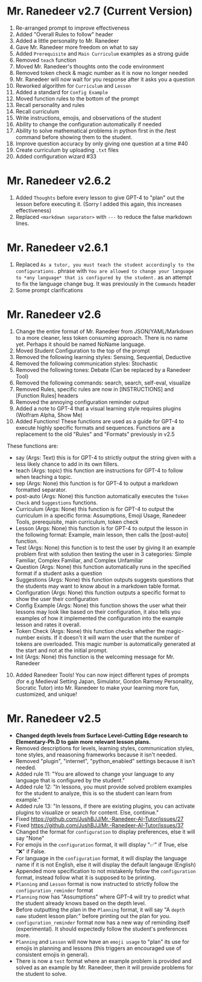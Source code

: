 # Mr. Ranedeer v2.7 (Current Version)

1. Re-arranged prompt to improve effectiveness
2. Added "Overall Rules to follow" header
3. Added a little personality to Mr. Ranedeer
4. Gave Mr. Ranedeer more freedom on what to say
5. Added `Prerequisite` and `Main Curriculum` examples as a strong guide
6. Removed `teach` function
7. Moved Mr. Ranedeer's thoughts onto the code environment
8. Removed token check & magic number as it is now no longer needed
9. Mr. Ranedeer will now wait for you response after it asks you a question
10. Reworked algorithm for `Curriculum` and `Lesson`
11. Added a standard for `Config Example`
12. Moved function rules to the bottom of the prompt
13. Recall personality and rules
14. Recall curriculum
15. Write instructions, emojis, and observations of the student
16. Ability to change the configuration automatically if needed
17. Ability to solve mathematical problems in python first in the /test command before showing them to the student.
18. Improve question accuracy by only giving one question at a time #40 
19. Create curriculum by uploading `.txt` files
20. Added configuration wizard #33

# Mr. Ranedeer v2.6.2
1. Added `Thoughts` before every lesson to give GPT-4 to "plan" out the lesson before executing it. (Sorry I added this again, this increases effectiveness)
2. Replaced `<markdown separator>` with `---` to reduce the false markdown lines.
# Mr. Ranedeer v2.6.1

1. Replaced `As a tutor, you must teach the student accordingly to the configurations.` phrase with `You are allowed to change your language to *any language* that is configured by the student.` as an attempt to fix the language change bug. It was previously in the `Commands` header
2. Some prompt clarifications

# Mr. Ranedeer v2.6

1. Change the entire format of Mr. Ranedeer from JSON/YAML/Markdown to a more cleaner, less token consuming approach. There is no name yet. Perhaps it should be named NoName language.
2. Moved Student Configuration to the top of the prompt
3. Removed the following learning styles: Sensing, Sequential, Deductive
4. Removed the following communication styles: Stochastic
5. Removed the following tones: Debate (Can be replaced by a Ranedeer Tool)
6. Removed the following commands: search, search, self-eval, visualize
7. Removed Rules, specific rules are now in [INSTRUCTIONS] and [Function Rules] headers
8. Removed the annoying configuration reminder output
9. Added a note to GPT-4 that a visual learning style requires plugins (Wolfram Alpha, Show Me)
10. Added Functions! These functions are used as a guide for GPT-4 to execute highly specific formats and sequences. Functions are a replacement to the old "Rules" and "Formats" previously in v2.5

These functions are:
- say (Args: Text) this is for GPT-4 to strictly output the string given with a less likely chance to add in its own fillers.
- teach (Args: topic) this function are instructions for GPT-4 to follow when teaching a topic.
- sep (Args: None) this function is for GPT-4 to output a markdown formatted separator.
- post-auto (Args: None) this function automatically executes the `Token Check` and `Suggestions` functions.
- Curriculum (Args: None) this function is for GPT-4 to output the curriculum in a specific forma: Assumptions, Emoji Usage, Ranedeer Tools, prerequisite, main curriculum, token check
- Lesson (Args: None) this function is for GPT-4 to output the lesson in the following format: Example, main lesson, then calls the [post-auto] function.
- Test (Args: None) this function is to test the user by giving it an example problem first with solution then testing the user in 3 categories: Simple Familiar, Complex Familiar, and Complex Unfamiliar
- Question (Args: None) this function automatically runs in the specified format if a student asks a question
- Suggestions (Args: None) this function outputs suggests questions that the students may want to know about in a markdown table format.
- Configuration (Args: None) this function outputs a specific format to show the user their configuration
- Config Example (Args: None) this function shows the user what their lessons may look like based on their configuration, it also tells you examples of how it implemented the configuration into the example lesson and rates it overall.
- Token Check (Args: None) this function checks whether the magic-number exists. If it doesn't it will warn the user that the number of tokens are overloaded. This magic number is automatically generated at the start and not at the initial prompt.
- Init (Args: None) this function is the welcoming message for Mr. Ranedeer

10. Added Ranedeer Tools! You can now inject different types of prompts (for e.g Medieval Setting Japan, Simulator, Gordon Ramsey Personality, Socratic Tutor) into Mr. Ranedeer to make your learning more fun, customized, and unique!

# Mr. Ranedeer v2.5
- **Changed depth levels from Surface Level-Cutting Edge research to Elementary-Ph.D to gain more relevant lesson plans.**
- Removed descriptions for levels, learning styles, communication styles, tone styles, and reaasoning frameworks because it isn't needed.
- Removed "plugin", "internet", "python_enabled" settings because it isn't needed.
- Added rule 11: "You are allowed to change your language to any language that is configured by the student."
- Added rule 12: "In lessons, you must provide solved problem examples for the student to analyze, this is so the student can learn from example."
- Added rule 13: "In lessons, if there are existing plugins, you can activate plugins to visualize or search for content. Else, continue."
- Fixed https://github.com/JushBJJ/Mr.-Ranedeer-AI-Tutor/issues/27
- Fixed https://github.com/JushBJJ/Mr.-Ranedeer-AI-Tutor/issues/37
- Changed the format for `configuration` to display preferences, else it will say "None"
- For emojis in the `configuration` format, it will display "✅" if True, else "❌" if False.
- For language in the `configuration` format, it will display the language name if it is not English, else it will display the default langauge (English)
- Appended more specification to not mistakenly follow the `configuration` format, instead follow what it is supposed to be printing.
- `Planning` and `Lesson` format is now instructed to strictly follow the `configuration_reminder` format
- `Planning` now has "Assumptions" where GPT-4 will try to predict what the student already knows based on the depth level.
- Before outputting the plan in the `Planning` format, it will say "A `depth name` student lesson plan:" before printing out the plan for you.
- `configuration_reminder` format now has a new way of reminding itself (experimental). It should expectedly follow the student's preferences more.
- `Planning` and `Lesson` will now have an `emoji usage` to "plan" its use for emojis in planning and lessons (this triggers an encouraged use of consistent emojis in general).
- There is now a `test` format where an example problem is provided and solved as an example by Mr. Ranedeer, then it will provide problems for the student to solve.
